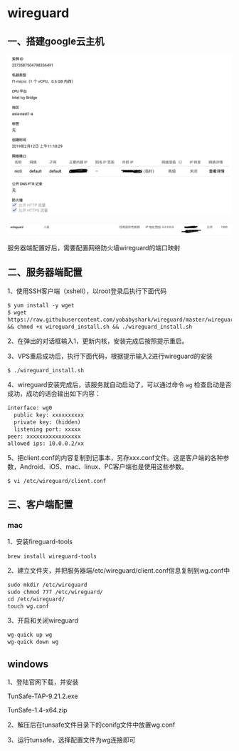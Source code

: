 # wireguard

## 一、搭建google云主机

![](https://github.com/leadsino/zl/blob/master/image/google%20%E4%B8%BB%E6%9C%BA%E9%85%8D%E7%BD%AE.png)

![](https://github.com/leadsino/zl/blob/master/image/google%20vps%E7%BD%91%E7%BB%9C%E9%98%B2%E7%81%AB%E5%A2%99.png)

服务器端配置好后，需要配置网络防火墙wireguard的端口映射

## 二、服务器端配置

 1、使用SSH客户端（xshell），以root登录后执行下面代码

```
$ yum install -y wget
$ wget https://raw.githubusercontent.com/yobabyshark/wireguard/master/wireguard_install.sh && chmod +x wireguard_install.sh && ./wireguard_install.sh
```

2、在弹出的对话框输入1，更新内核，安装完成后按照提示重启。

3、VPS重启成功后，执行下面代码，根据提示输入2进行wireguard的安装

```
$ ./wireguard_install.sh
```

4、wireguard安装完成后，该服务就自动启动了，可以通过命令 `wg` 检查启动是否成功，成功的话会输出如下内容：

```
interface: wg0
  public key: xxxxxxxxxx
  private key: (hidden)
  listening port: xxxxx
peer: xxxxxxxxxxxxxxxxx
allowed ips: 10.0.0.2/xx
```

5、把client.conf的内容复制到记事本，另存xxx.conf文件。这是客户端的各种参数，Android、iOS、mac、linux、PC客户端也是使用这些参数。

```
$ vi /etc/wireguard/client.conf
```

## 三、客户端配置

### mac

1、安装fireguard-tools

`brew install wireguard-tools`

2、建立文件夹，并把服务器端/etc/wireguard/client.conf信息复制到wg.conf中

```sudo mkdir /etc/wireguard
sudo mkdir /etc/wireguard
sudo chmod 777 /etc/wireguard/
cd /etc/wireguard/
touch wg.conf
```

3、开启和关闭wireguard

```wg-quick up wg
wg-quick up wg
wg-quick down wg
```

## windows

1、登陆官网下载，并安装

TunSafe-TAP-9.21.2.exe

TunSafe-1.4-x64.zip

2、解压后在tunsafe文件目录下的conifg文件中放置wg.conf

3、运行tunsafe，选择配置文件为wg连接即可

